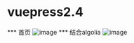 # vuepress2.4
*** 首页
![image](https://user-images.githubusercontent.com/56060671/178253101-0cf1727c-bf95-4fef-80bb-c1bd8f62ecb1.png)
*** 结合algolia
![image](https://user-images.githubusercontent.com/56060671/178253272-76787be2-b862-48e9-846f-c1e63d4cabcb.png)


